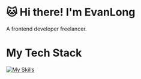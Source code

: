 # 🐱 Hi there! I'm EvanLong
A frontend developer freelancer.

# My Tech Stack
[![My Skills](https://skillicons.dev/icons?i=vue,ts,nuxtjs,nestjs)](https://skillicons.dev)
